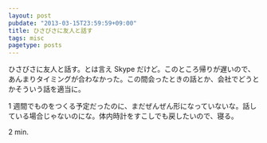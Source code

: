 ```yaml
---
layout: post
pubdate: "2013-03-15T23:59:59+09:00"
title: ひさびさに友人と話す
tags: misc
pagetype: posts
---
```

ひさびさに友人と話す。とは言え Skype だけど。このところ帰りが遅いので、あんまりタイミングが合わなかった。この間会ったときの話とか、会社でどうとかそういう話を適当に。

1 週間でものをつくる予定だったのに、まだぜんぜん形になっていないな。話している場合じゃないのにな。体内時計をすこしでも戻したいので、寝る。

2 min.

